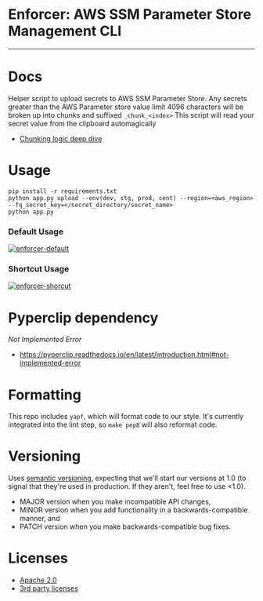 # Enforcer: AWS SSM Parameter Store Management CLI
-------------------

# Docs
Helper script to upload secrets to AWS SSM Parameter Store.
Any secrets greater than the AWS Parameter store value limit 4096 characters will be broken up into chunks and suffixed `_chunk_<index>`
This script will read your secret value from the clipboard automagically
- [Chunking logic deep dive](CHUNKS.md)

# Usage
```
pip install -r requirements.txt
python app.py upload --env(dev, stg, prod, cent) --region=<aws_region> --fq_secret_key=</secret_directory/secret_name>
python app.py
```

### Default Usage
[![enforcer-default](https://asciinema.org/a/UvxoXKidur4LxrpoN12PImRel.svg)](https://asciinema.org/a/UvxoXKidur4LxrpoN12PImRel)

### Shortcut Usage
[![enforcer-shorcut](https://asciinema.org/a/epgZW2j58ukhWUGoR3r8meMOW.svg)](https://asciinema.org/a/epgZW2j58ukhWUGoR3r8meMOW)

# Pyperclip dependency
*Not Implemented Error*
- https://pyperclip.readthedocs.io/en/latest/introduction.html#not-implemented-error

Formatting
==========

This repo includes `yapf`, which will format code to our style. It's currently integrated into the lint step, so `make pep8` will
also reformat code.

Versioning
==========
Uses [semantic versioning](https://semver.org/), expecting that we'll start our
versions at 1.0 (to signal that they're used in production. If they aren't, feel
free to use <1.0).
- MAJOR version when you make incompatible API changes,
- MINOR version when you add functionality in a backwards-compatible manner, and
- PATCH version when you make backwards-compatible bug fixes.

Licenses
====
- [Apache 2.0](LICENSE)
- [3rd party licenses](3RD_PARTY_DEPENDENCIES.md)